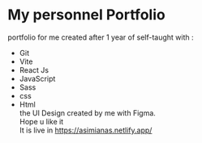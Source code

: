 # My personnel Portfolio
portfolio for me created after 1 year of self-taught with :  
-  Git  
-  Vite  
-  React Js  
-  JavaScript  
-  Sass  
-  css  
-  Html  
the UI Design created by me with Figma.  
Hope u like it  
It is live in https://asimianas.netlify.app/
